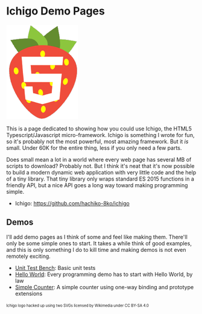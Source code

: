 # Ichigo Demo Pages

<img src="img/ichigo-logo-small.gif" alt="Ichigo">

This is a page dedicated to showing how you could use Ichigo, the HTML5 Typescript/Javascript micro-framework.
Ichigo is something I wrote for fun, so it's probably not the most powerful, most amazing framework. But it _is_
small. Under 60K for the entire thing, less if you only need a few parts.

Does small mean a lot in a world where every web page has several MB of scripts to download? Probably not. But I
think it's neat that it's now possible to build a modern dynamic web application with very little code and the
help of a tiny library. That tiny library only wraps standard ES 2015 functions in a friendly API, but a nice
API goes a long way toward making programming simple.

* Ichigo: https://github.com/hachiko-8ko/ichigo

## Demos

I'll add demo pages as I think of some and feel like making them. There'll only be some simple ones to start.
It takes a while think of good examples, and this is only something I do to kill time and making demos is not even
remotely exciting.

* [Unit Test Bench](test-bench): Basic unit tests
* [Hello World](hello-world): Every programming demo has to start with Hello World, by law
* [Simple Counter](simple-counter): A simple counter using one-way binding and prototype extensions

<sub><sup>Ichigo logo hacked up using two SVGs licensed by Wikimedia under CC BY-SA 4.0</sup></sub>
